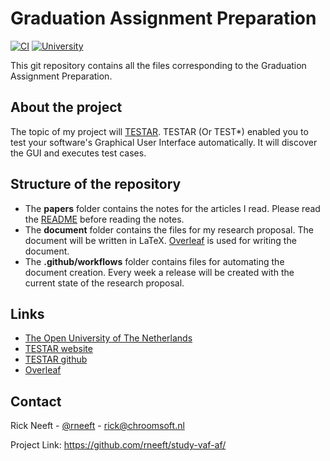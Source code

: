 # Graduation Assignment Preparation
[![CI](https://github.com/rneeft/study-vaf-af/actions/workflows/main.yml/badge.svg)](https://github.com/rneeft/study-vaf-af/actions/workflows/main.yml)
[![University](https://img.shields.io/static/v1?label=University&message=Open%20Universiteit&color=E4010B)](https://www.ou.nl)

This git repository contains all the files corresponding to the Graduation Assignment Preparation.

## About the project
The topic of my project will [TESTAR](https://testar.org/). TESTAR (Or TEST*) enabled you to test your software's Graphical User Interface automatically. It will discover the GUI and executes test cases. 

## Structure of the repository
- The **papers** folder contains the notes for the articles I read. Please read the [README](/papers/readme.md) before reading the notes.
- The **document** folder contains the files for my research proposal. The document will be written in LaTeX. [Overleaf](https://www.overleaf.com) is used for writing the document.
- The **.github/workflows** folder contains files for automating the document creation. Every week a release will be created with the current state of the research proposal.  

## Links
- [The Open University of The Netherlands](https://www.ou.nl)
- [TESTAR website](https://testar.org/)
- [TESTAR github](https://github.com/TESTARtool/TESTAR_dev)
- [Overleaf](https://www.overleaf.com)

## Contact
Rick Neeft - [@rneeft](https://twitter.com/rneeft) - [rick@chroomsoft.nl](mailto:rick@chroomsoft.nl)

Project Link:  https://github.com/rneeft/study-vaf-af/